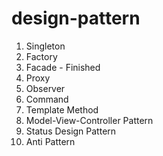# design-pattern

1. Singleton 
2. Factory
3. Facade - Finished
4. Proxy
5. Observer
6. Command
7. Template Method
8. Model-View-Controller Pattern
9. Status Design Pattern
10. Anti Pattern